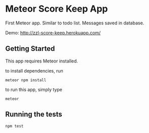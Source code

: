 # Meteor Score Keep App
First Meteor app. Similar to todo list. Messages saved in database.

Demo: http://zzl-score-keep.herokuapp.com/


## Getting Started

This app requires Meteor installed.

to install dependencies, run

```
meteor npm install
```

to run this app, simply type

```
meteor
```

## Running the tests

```
npm test
```